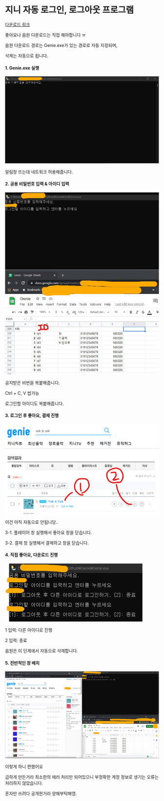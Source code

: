 # 지니 자동 로그인, 로그아웃 프로그램

[다운로드 링크](https://drive.google.com/file/d/1JfsYml6p-vij7XRWCDFAvcxbAmIfCzOY/view?usp=sharing)

좋아요나 음원 다운로드는 직접 해야합니다 ㅠ

음원 다운로드 경로는 Genie.exe가 있는 경로로 자동 지정되며,

삭제는 자동으로 됩니다.

#### 1. Genie.exe 실행
<img src="./docs/01.png">

알림창 뜨는데 네트워크 허용해줍니다.

#### 2. 공용 비밀번호 입력 & 아이디 입력
<img src="./docs/02.jpg">

공지받은 비번을 복붙해줍니다.

Ctrl + C, V 쌉가능

로그인할 아이디도 복붙해줍니다.

#### 3. 로그인 후 좋아요, 결제 진행
<img src="./docs/03.png">

이건 아직 자동으로 안됩니당..

3-1. 플레이어 창 실행해서 좋아요 창을 닫습니다.

3-2. 결제 창 실행해서 결제하고 창을 닫습니다.

#### 4. 직접 좋아요, 다운로드 진행
<img src="./docs/05.png">

1 입력: 다른 아이디로 진행

2 입력: 종료

음원은 이 단계에서 자동으로 삭제합니다.

#### 5. 전반적인 창 배치
<img src="./docs/04.jpg">

이렇게 하니 편했어요


급하게 만든거라 최소한의 에러 처리만 되어있으니 부정확한 계정 정보로 생기는 오류는 처리하지 않았습니다.

혼자만 쓰려다 공개한거라 양해부탁해영.
